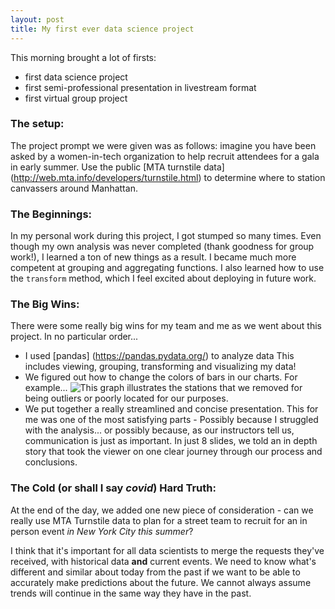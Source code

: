 ```yaml
---
layout: post
title: My first ever data science project
---
```


This morning brought a lot of firsts:
* first data science project 
* first semi-professional presentation in livestream format
* first virtual group project 

### The setup:

The project prompt we were given was as follows: imagine you have been asked by a women-in-tech organization to help recruit attendees for a gala in early summer. Use the public [MTA turnstile data] (http://web.mta.info/developers/turnstile.html) to determine where to station canvassers around Manhattan.

### The Beginnings:
In my personal work during this project, I got stumped so many times. Even though my own analysis was never completed (thank goodness for group work!), I learned a ton of new things as a result. I became much more competent at grouping and aggregating functions. I also learned how to use the `transform` method, which I feel excited about deploying in future work.

### The Big Wins:
There were some really big wins for my team and me as we went about this project. In no particular order...
* I used [pandas] (https://pandas.pydata.org/) to analyze data
   This includes viewing, grouping, transforming and visualizing my data!
* We figured out how to change the colors of bars in our charts. For example...
   ![This graph](/greyedouttop20.png "image")
   illustrates the stations that we removed for being outliers or poorly located for our purposes.
* We put together a really streamlined and concise presentation.
   This for me was one of the most satisfying parts - Possibly because I struggled with the analysis... or possibly because, as our instructors tell us, communication is just as important. In just 8 slides, we told an in depth story that took the viewer on one clear journey through our process and conclusions.

### The Cold (or shall I say *covid*) Hard Truth:
At the end of the day, we added one new piece of consideration - can we really use MTA Turnstile data to plan for a street team to recruit for an in person event *in New York City this summer*?

I think that it's important for all data scientists to merge the requests they've received, with historical data **and** current events. We need to know what's different and similar about today from the past if we want to be able to accurately make predictions about the future. We cannot always assume trends will continue in the same way they have in the past.
